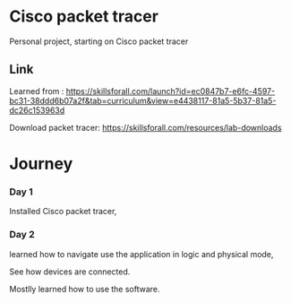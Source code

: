 # Cisco packet tracer

Personal project, starting on Cisco packet tracer

## Link

Learned from : https://skillsforall.com/launch?id=ec0847b7-e6fc-4597-bc31-38ddd6b07a2f&tab=curriculum&view=e4438117-81a5-5b37-81a5-dc26c153963d

Download packet tracer: https://skillsforall.com/resources/lab-downloads

# Journey

### Day 1

Installed Cisco packet tracer,

### Day 2

learned how to navigate use the application in logic and physical mode,

See how devices are connected.

Mostlly learned how to use the software.
